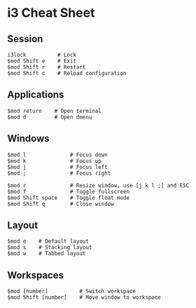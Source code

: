 # i3 Cheat Sheet

## Session
```Shell
i3lock          # Lock
$mod Shift e    # Exit
$mod Shift r    # Restart
$mod Shift c    # Reload configuration
```

## Applications
```Shell
$mod return    # Open terminal
$mod d         # Open dmenu
```

## Windows
```Shell
$mod l              # Focus down
$mod k              # Focus up
$mod j              # Focus left
$mod ;              # Focus right

$mod r              # Resize window, use [j k l ;] and ESC 
$mod f              # Toggle fullscreen
$mod Shift space    # Toggle float mode
$mod Shift q        # Close window
```

## Layout
```Shell
$mod e    # Default layout
$mod s    # Stacking layout
$mod w    # Tabbed layout
```

## Workspaces
```Shell
$mod [number]          # Switch workspace
$mod Shift [number]    # Move window to workspace
```
